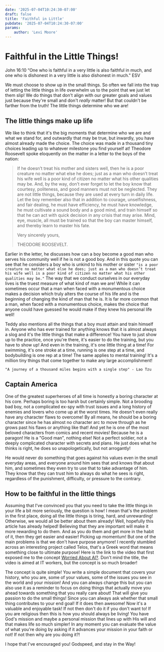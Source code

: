 ```yaml
---
date: '2025-07-04T10:24:30-07:00'
draft: false
title: 'Faithful in Little'
pubdate: '2025-07-04T10:24:30-07:00'
params:
    author: 'Levi Moore'
---
```


# Faithful in the Little Things!

John 16:10 “One who is faithful in a very little is also faithful in much, and one who is dishonest in a very little is also dishonest in much." ESV

We must choose to show up in the small things. So often we fall into the trap of letting the little things in life overwhelm us to the point that we just let them slip! We do things that don't align with our greater goals and values just because they're small and don't *really* matter! But that couldn't be farther from the truth! The little things determine who we are!

## The little things make up life

We like to think that it's the big moments that determine who we are and what we stand for, and outwardly that may be true, but inwardly, you have almost already made the choice. The choice was made in a thousand tiny choices leading up to whatever milestone you find yourself at! Theodore Roosevelt spoke eloquently on the matter in a letter to the boys of the nation:

>If he doesn’t treat his mother and sisters well, then he is a poor creature no matter what else he does; just as a man who doesn’t treat his wife well is a poor kind of citizen no matter what his other qualities may be. And, by the way, don’t ever forget to let the boy know that courtesy, politeness, and good manners must not be neglected. They are not little things, because they are used at every turn in daily life. Let the boy remember also that in addition to courage, unselfishness, and fair dealing, he must have efficiency, he must have knowledge, he must cultivate a sound body and a good mind, and train himself so that he can act with quick decision in any crisis that may arise. Mind, eye, muscle, all must be trained so that the boy can master himself, and thereby learn to master his fate.
>
>Very sincerely yours,
>
>THEODORE ROOSEVELT.

Earlier in the letter, he discusses how can a boy become a good man who serves his community well if he is not a good boy. And in this quote you can see that he considers a boy who is unkind to his mother or sister `"is a poor creature no matter what else he does; just as a man who doesn’t treat his wife well is a poor kind of citizen no matter what his other qualities may be."` The way that we conduct ourselves in our everyday lives is the truest measure of what kind of man we are! While it can sometimes occur that a man when faced with a monumentous choice makes a decision which truly alters the course of his life and is the beginning of changing the kind of man that he is. It is far more common that a man, when faced with a monumentous choice, makes the choice that anyone could have guessed he would make if they knew his personal life well!

Teddy also mentions all the things that a boy must attain and train himself in. Anyone who has ever trained for anything knows that it is almost always a slog and it's the little things that make a difference! You have to just show up to the practice, once you're there, it's easier to do the training, but you have to show up! And even in the training, it's one little thing at a time! For swimming, it's one stroke at a time, running is one step at a time, and bodybuilding is one rep at a time! The same applies to mental training! It's a million tiny things that come together to make any large accomplishment!

`"A journey of a thousand miles begins with a single step" - Lao Tzu`

## Captain America

One of the greatest superheroes of all time is honestly a boring character at his core. Perhaps boring is too harsh but certainly simple. Not a brooding bad boy, not a complicated ex-spy with trust issues and a long history of enemies and lovers who come up at the worst times. He doesn't even really have any character flaws to overcome! By all means, he should be a boring character since he has almost no character arc to move through as he grows past his flaws or anything like that! And yet he is one of the most beloved characters from comics and recent movies! Because he is a paragon! He is a "Good man", nothing else! Not a perfect soldier, not a deeply complicated character with secrets and plans. He just does what he thinks is right, he does so unapologetically, but not arrogantly! 

He would never do something that goes against his values even in the small everyday areas, and everyone around him sees that and knows that about him, and sometimes they even try to use that to take advantage of him. They know that they can trust him to always do what he sees is right, regardless of the punishment, difficulty, or pressure to the contrary.

## How to be faithful in the little things

Assuming that I've convinced you that you need to take the little things in your life a bit more seriously, the question is how! I mean that's the problem in the first place, doing all the little things is tiring, hard, and unrewarding! Otherwise, we would all be better about them already! Well, hopefully this article has already helped! Believing that they are important will make it more rewarding to do them. And as you do them and get more in the habit of it, then they get easier and easier! Picking up momentum! But one of the main problems is that we don't have purpose anymore! I recently stumbled across an interesting project called Telos, that's a Greek word that means something close to ultimate purpose! Here is the link to the video that first exposed me to the concept [Worried About AI?](https://youtu.be/3BXE0e3QZ4U?si=nv7ljny0iby0t56Q). Don't mind the title, the video is aimed at IT workers, but the concept is so much broader!

The concept is quite simple! You write a simple document that covers your history, who you are, some of your values, some of the issues you see in the world and your mission! And you can always change this but you can also use it as a reminder to focus on doing things that actually move you ahead towards something that you really care about! That will give you passion to do the small things! Since you can always ask whether that small thing contributes to your end goal! If it does then awesome! Now it's a valuable and enjoyable task! If not then don't do it if you don't want to! If you are religious then this is how you should always be living! You have God's mission and maybe a personal mission that lines up with His will and that makes life so much simpler! In any moment you can evaluate the value of what you're doing by asking if it advances your mission in your faith or not! If not then why are you doing it?!

I hope that I've encouraged you! Godspeed, and stay in the Way!
 
